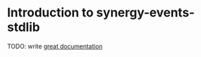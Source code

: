 # Introduction to synergy-events-stdlib

TODO: write [great documentation](http://jacobian.org/writing/what-to-write/)
